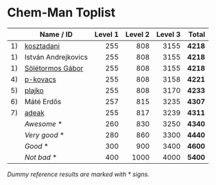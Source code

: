 # Chem-Man Toplist

|    | Name / ID                                     | Level 1 | Level 2 | Level 3 |    Total |
|---:|-----------------------------------------------|--------:|--------:|--------:|---------:|
| 1) | [kosztadani](https://github.com/kosztadani)   |     255 |     808 |    3155 | **4218** |
| 1) | István Andrejkovics                           |     255 |     808 |    3155 | **4218** |
| 1) | [Sölétormos Gábor](https://github.com/g4s9)   |     255 |     808 |    3155 | **4218** |
| 4) | [p-kovacs](https://github.com/p-kovacs)       |     255 |     808 |    3158 | **4221** |
| 5) | [plajko](https://github.com/plajko)           |     255 |     808 |    3170 | **4233** |
| 6) | Máté Erdős                                    |     257 |     815 |    3235 | **4307** |
| 7) | [adeak](https://github.com/adeak/)            |     255 |     817 |    3239 | **4311** |
|    | _Awesome_ *                                   |     260 |     830 |    3250 | **4340** |
|    | _Very good_ *                                 |     280 |     860 |    3300 | **4440** |
|    | _Good_ *                                      |     300 |     900 |    3400 | **4600** |
|    | _Not bad_ *                                   |     400 |    1000 |    4000 | **5400** |

_Dummy reference results are marked with * signs._
